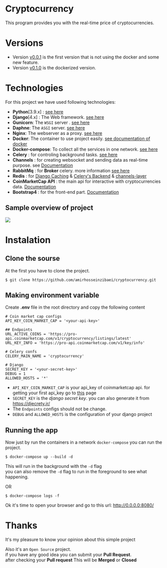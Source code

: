 # Cryptocurrency
This program provides you with the real-time price of cryptocurrencies.

# Versions
- Version [v0.0.1](https://github.com/amirhosseinzibaei/cryptocurrency/tree/v0.0.1) is the first version that is not using the docker and some new feature. 
- Version [v0.1.0](https://github.com/amirhosseinzibaei/cryptocurrency/tree/v0.1.0) is the dockerized version. 

# Technologies
For this project we have used following technologies:
- **Python**[3.9.x] : [see here](https://www.python.org/)
- **Django**[4.x] : The Web framework. [see here](https://www.djangoproject.com/)
- **Gunicorn**: The `WSGI` server . [see here](https://docs.djangoproject.com/en/4.0/howto/deployment/wsgi/gunicorn/)
- **Daphne**: The `ASGI` server. [see here](https://docs.djangoproject.com/en/4.0/howto/deployment/asgi/daphne/)
- **Nginx**: The webserver as a proxy. [see here](https://www.nginx.com/)
- **Docker**: The container to use project easily. [see documentation of docker](https://docs.docker.com)
- **Docker-compose**: To collect all the services in one network. [see here](https://docs.docker.com/compose/)
- **Celery** : for controling background tasks. [see here](https://docs.celeryq.dev/en/stable/)
- **Channels** : for creating websocket and sending data as real-time purpose. see [Documentation](https://channels.readthedocs.io/en/stable/)
- **RabbitMq** : for **Broker** celery. more information [see here](https://docs.celeryq.dev/en/stable/getting-started/backends-and-brokers/rabbitmq.html)
- **Redis** : for [Django Caching](https://docs.djangoproject.com/en/4.0/topics/cache/#redis) & [Celery's Backend](https://docs.celeryq.dev/en/stable/getting-started/backends-and-brokers/redis.html) & [channels-layer](https://channels.readthedocs.io/en/stable/topics/channel_layers.html)
- **CoinMarketCap API** : the main api for interactive with cryptocurrencies data.  [Documentation](https://coinmarketcap.com/api/documentation/v1/)
- **Bootstrap4** : for the front-end part. [Documentation](https://getbootstrap.com/docs/4.0/getting-started/introduction/)

## Sample overview of project
![](https://github.com/amirhosseinzibaei/cryptocurrency/blob/main/docs/project_overview.gif)


# Instalation
## Clone the sourse
At the first you have to clone the project.
```
$ git clone https://github.com/amirhosseinzibaei/cryptocurrency.git
```

## Making environment variable
Create **.env** file in the root directory and copy the following content
```
# Coin market cap configs
API_KEY_COIN_MARKET_CAP = '<your-api-key>'

## Endpoints
URL_ACTIVE_COINS = 'https://pro-api.coinmarketcap.com/v1/cryptocurrency/listings/latest'
URL_KEY_INFO = 'https://pro-api.coinmarketcap.com/v1/key/info'

# Celery confs
CELERY_MAIN_NAME = 'cryptocurrency'

# Django
SECRET_KEY = '<your-secret-key>'
DEBUG = 1
ALLOWED_HOSTS = '*'
```
- `API_KEY_COIN_MARKET_CAP` is your api_key of coinmarketcap api.
for getting your first api_key go to [this](https://pro.coinmarketcap.com/signup/) page
- `SECRET_KEY` is the *django secret key*. you can also generate it from https://djecrety.ir/
- The `Endpoints` configs should not be change.
- `DEBUG` and `ALLOWED_HOSTS` is the configuration of your django project


## Running the app
Now just by run the containers in a network `docker-compose` you can run the project.
```
$ docker-compose up --build -d
```
This will run in the background with the `-d` flag<br>
you can also remove the `-d` flag to run in the foreground to see what happening.

OR

```
$ docker-compose logs -f
```
Ok it's time to open your browser and go to this url: http://0.0.0.0:8080/

# Thanks
It's my pleasure to know your opinion about this simple project

Also it's an `Open Source` project.<br>
if you have any good idea you can submit your **Pull Request**.<br>
after checking your **Pull request** This will be **Merged** or **Closed**